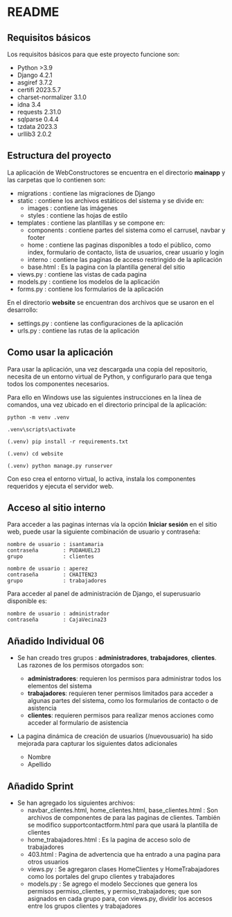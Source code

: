 # README

## Requisitos básicos

Los requisitos básicos para que este proyecto funcione son:

- Python >3.9
- Django 4.2.1
- asgiref 3.7.2
- certifi 2023.5.7
- charset-normalizer 3.1.0
- idna 3.4
- requests 2.31.0
- sqlparse 0.4.4
- tzdata 2023.3
- urllib3 2.0.2


## Estructura del proyecto

La aplicación de WebConstructores se encuentra en el directorio **mainapp** y las carpetas que lo contienen son:

- migrations : contiene las migraciones de Django
- static : contiene los archivos estáticos del sistema y se divide en:
    - images : contiene las imágenes
    - styles : contiene las hojas de estilo
- templates : contiene las plantillas y se compone en:
    - components : contiene partes del sistema como el carrusel, navbar y footer
    - home : contiene las paginas disponibles a todo el público, como index, formulario de contacto, lista de usuarios, crear usuario y login
    - interno : contiene las paginas de acceso restringido de la aplicación
    - base.html : Es la pagina con la plantilla general del sitio
- views.py : contiene las vistas de cada pagina
- models.py : contiene los modelos de la aplicación
- forms.py : contiene los formularios de la aplicación

En el directorio **website** se encuentran dos archivos que se usaron en el desarrollo:

- settings.py : contiene las configuraciones de la aplicación
- urls.py : contiene las rutas de la aplicación

## Como usar la aplicación

Para usar la aplicación, una vez descargada una copia del repositorio, necesita de un entorno virtual de Python, y configurarlo para que tenga todos los componentes necesarios.

Para ello en Windows use las siguientes instrucciones en la línea de comandos, una vez ubicado en el directorio principal de la aplicación:

```
python -m venv .venv

.venv\scripts\activate

(.venv) pip install -r requirements.txt

(.venv) cd website

(.venv) python manage.py runserver

```

Con eso crea el entorno virtual, lo activa, instala los componentes requeridos y ejecuta el servidor web.

## Acceso al sitio interno

Para acceder a las paginas internas vía la opción **Iniciar sesión** en el sitio web, puede usar la siguiente combinación de usuario y contraseña:

```
nombre de usuario : isantamaria
contraseña        : PUDAHUEL23
grupo             : clientes

nombre de usuario : aperez
contraseña        : CHAITEN23
grupo             : trabajadores
```

Para acceder al panel de administración de Django, el superusuario disponible es:

```
nombre de usuario : administrador
contraseña        : CajaVecina23
```

## Añadido Individual 06

- Se han creado tres grupos : **administradores**, **trabajadores**, **clientes**. Las razones de los permisos otorgados son:
    - **administradores**: requieren los permisos para administrar todos los elementos del sistema
    - **trabajadores**: requieren tener permisos limitados para acceder a algunas partes del sistema, como los formularios de contacto o de asistencia
    - **clientes**: requieren permisos para realizar menos acciones como acceder al formulario de asistencia

- La pagina dinámica de creación de usuarios (/nuevousuario) ha sido mejorada para capturar los siguientes datos adicionales
    - Nombre
    - Apellido


## Añadido Sprint

- Se han agregado los siguientes archivos:
    - navbar_clientes.html, home_clientes.html, base_clientes.html : Son archivos de componentes de para las paginas de clientes. También se modifico supportcontactform.html para que usará la plantilla de clientes
    - home_trabajadores.html : Es la pagina de acceso solo de trabajadores
    - 403.html : Pagina de advertencia que ha entrado a una pagina para otros usuarios
    - views.py : Se agregaron clases HomeClientes y HomeTrabajadores como los portales del grupo clientes y trabajadores
    - models.py : Se agrego el modelo Secciones que genera los permisos permiso_clientes, y permiso_trabajadores; que son asignados en cada grupo para, con views.py, dividir los accesos entre los grupos clientes y trabajadores